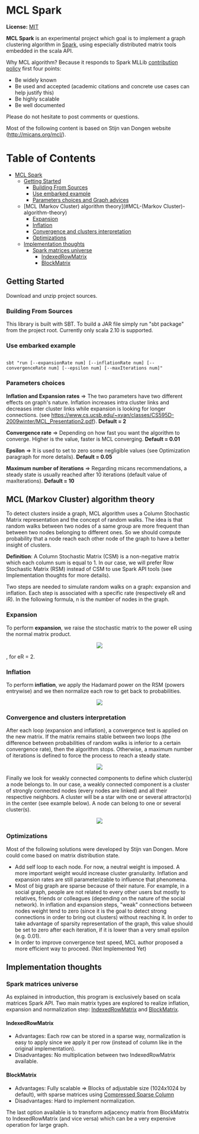 # MCL Spark

**License:** [MIT](https://github.com/joandre/MCL_spark/blob/master/LICENSE.txt)

**MCL Spark** is an experimental project which goal is to implement a graph clustering algorithm in [Spark](https://github.com/apache/spark), using especially distributed matrix tools embedded in the scala API.

Why MCL algorithm? Because it responds to Spark MLLib [contribution policy](https://cwiki.apache.org/confluence/display/SPARK/Contributing+to+Spark#ContributingtoSpark-MLlib-specificContributionGuidelines) first four points:
 * Be widely known
 * Be used and accepted (academic citations and concrete use cases can help justify this)
 * Be highly scalable
 * Be well documented

Please do not hesitate to post comments or questions.

Most of the following content is based on Stijn van Dongen website (http://micans.org/mcl/).

Table of Contents
=================

* [MCL Spark](#MCL-Spark)
    * [Getting Started](#Getting-Started)
      * [Building From Sources](#Building-From-Sources)
      * [Use embarked example](#Use-embarked-example)
      * [Parameters choices and Graph advices](#Parameters-choices)
    * [MCL (Markov Cluster) algorithm theory](#MCL-(Markov Cluster)-algorithm-theory)
      * [Expansion](#Expansion)
      * [Inflation](#Inflation)
      * [Convergence and clusters interpretation](#Convergence-and-clusters-interpretation)
      * [Optimizations](#Optimizations)
    * [Implementation thoughts](#Implementation-thoughts)
      * [Spark matrices universe](#Spark-matrices-universe)
        * [IndexedRowMatrix](#IndexedRowMatrix)
        * [BlockMatrix](#BlockMatrix)


## Getting Started

Download and unzip project sources.

### Building From Sources

This library is built with SBT. To build a JAR file simply run "sbt package" from the project root. Currently only scala 2.10 is supported.

### Use embarked example

```

sbt "run [--expansionRate num] [--inflationRate num] [--convergenceRate num] [--epsilon num] [--maxIterations num]"

```

### Parameters choices

**Inflation and Expansion rates** => The two parameters have two different effects on graph's nature. Inflation increases intra cluster links and decreases inter cluster links while expansion is looking for longer connections. (see https://www.cs.ucsb.edu/~xyan/classes/CS595D-2009winter/MCL_Presentation2.pdf). **Default = 2**

**Convergence rate** => Depending on how fast you want the algorithm to converge. Higher is the value, faster is MCL converging. **Default = 0.01**

**Epsilon** => It is used to set to zero some negligible values (see Optimization paragraph for more details). **Default = 0.05**
 
**Maximum number of iterations** => Regarding micans recommendations, a steady state is usually reached after 10 iterations (default value of maxIterations). **Default = 10**

## MCL (Markov Cluster) algorithm theory

To detect clusters inside a graph, MCL algorithm uses a Column Stochastic Matrix representation and the concept of random walks. The idea is that random walks between two nodes of a same group are more frequent than between two nodes belonging to different ones. So we should compute probability that a node reach each other node of the graph to have a better insight of clusters.

**Definition**: A Column Stochastic Matrix (CSM) is a non-negative matrix which each column sum is equal to 1. In our case, we will prefer Row Stochastic Matrix (RSM) instead of CSM to use Spark API tools (see Implementation thoughts for more details).

Two steps are needed to simulate random walks on a graph: expansion and inflation. Each step is associated with a specific rate (respectively eR and iR). In the following formula, n is the number of nodes in the graph.

### Expansion
To perform **expansion**, we raise the stochastic matrix to the power eR using the normal matrix product.

<p align="center"> <img src="https://github.com/joandre/MCL_spark/blob/master/images/Expansion.png"/> </p>, for eR = 2.

<!-- See https://en.wikipedia.org/wiki/Exponentiation_by_squaring for an improvement. -->

### Inflation
To perform **inflation**, we apply the Hadamard power on the RSM (powers entrywise) and we then normalize each row to get back to probabilities.

<p align="center"> <img src="https://github.com/joandre/MCL_spark/blob/master/images/Inflation.png"/> </p>

### Convergence and clusters interpretation

After each loop (expansion and inflation), a convergence test is applied on the new matrix. If the matrix remains stable between two loops (the difference between probabilities of random walks is inferior to a certain convergence rate), then the algorithm stops. Otherwise, a maximum number of iterations is defined to force the process to reach a steady state.

<p align="center"> <img src="https://github.com/joandre/MCL_spark/blob/master/images/Difference.png"/> </p>

Finally we look for weakly connected components to define which cluster(s) a node belongs to. In our case, a weakly connected component is a cluster of strongly connected nodes (every nodes are linked) and all their respective neighbors. A cluster will be a star with one or several attractor(s) in the center (see example below). A node can belong to one or several cluster(s).

<p align="center"> <img src="https://github.com/joandre/MCL_spark/blob/master/images/MCL.png"/> </p>

### Optimizations
Most of the following solutions were developed by Stijn van Dongen. More could come based on matrix distribution state.

 * Add self loop to each node. For now, a neutral weight is imposed. A more important weight would increase cluster granularity. Inflation and expansion rates are still parameterizable to influence that phenomena.
 * Most of big graph are sparse because of their nature. For example, in a social graph, people are not related to every other users but mostly to relatives, friends or colleagues (depending on the nature of the social network). In inflation and expansion steps, "weak" connections between nodes weight tend to zero (since it is the goal to detect strong connections in order to bring out clusters) without reaching it. In order to take advantage of sparsity representation of the graph, this value should be set to zero after each iteration, if it is lower than a very small epsilon (e.g. 0.01).
 * In order to improve convergence test speed, MCL author proposed a more efficient way to proceed. (Not Implemented Yet)

## Implementation thoughts

### Spark matrices universe
As explained in introduction, this program is exclusively based on scala matrices Spark API. Two main matrix types are explored to realize inflation, expansion and normalization step: [IndexedRowMatrix](http://spark.apache.org/docs/latest/api/scala/index.html#org.apache.spark.mllib.linalg.distributed.IndexedRowMatrix) and [BlockMatrix](http://spark.apache.org/docs/latest/api/scala/index.html#org.apache.spark.mllib.linalg.distributed.BlockMatrix).

#### IndexedRowMatrix
 * Advantages: Each row can be stored in a sparse way, normalization is easy to apply since we apply it per row (instead of column like in the original implementation).
 * Disadvantages: No multiplication between two IndexedRowMatrix available.

#### BlockMatrix
 * Advantages: Fully scalable => Blocks of adjustable size (1024x1024 by default), with sparse matrices using [Compressed Sparse Column](http://netlib.org/linalg/html_templates/node92.html)
 * Disadvantages: Hard to implement normalization.

The last option available is to transform adjacency matrix from BlockMatrix to IndexedRowMatrix (and vice versa) which can be a very expensive operation for large graph.



